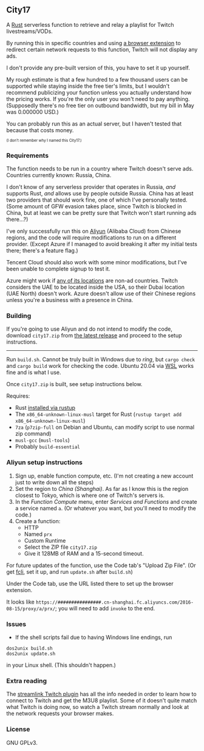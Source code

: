 ## City17
A [Rust][rust] serverless function to retrieve and relay a playlist for Twitch livestreams/VODs.

By running this in specific countries and using [a browser extension][ext]
to redirect certain network requests to this function, Twitch will not display any ads.

I don't provide any pre-built version of this, you have to set it up yourself.

My rough estimate is that a few hundred to a few thousand users can be
supported while staying inside the free tier's limits, but I wouldn't recommend
publicizing your function unless you actually understand how the pricing works.
If you're the only user you won't need to pay anything. (Supposedly there's no
free tier on outbound bandwidth, but my bill in May was 0.000000 USD.)

You can probably run this as an actual server, but I haven't tested that because that
costs money.

<sup><sub>(I don't remember why I named this City17.)</sub></sup>

[rust]: https://www.rust-lang.org
[ext]: https://github.com/AlyoshaVasilieva/city17-ext

### Requirements

The function needs to be run in a country where Twitch doesn't serve ads.
Countries currently known: Russia, China.

I don't know of any serverless provider that operates in Russia, *and* supports Rust,
*and* allows use by people outside Russia. China has at least two providers that
should work fine, one of which I've personally tested. (Some amount of GFW evasion
takes place, since Twitch is blocked in China, but at least we can be pretty sure
that Twitch won't start running ads there...?)

I've only successfully run this on [Aliyun][ali] (Alibaba Cloud) from Chinese regions, and
the code will require modifications to run on a different provider. (Except Azure if I
managed to avoid breaking it after my initial tests there; there's a feature flag.)

Tencent Cloud should also work with some minor modifications, but I've been unable to
complete signup to test it.

Azure might work if [any of its locations][azure] are non-ad countries. Twitch considers
the UAE to be located inside the USA, so their Dubai location (UAE North) doesn't work.
Azure doesn't allow use of their Chinese regions unless you're a business with a presence
in China.

[ali]: https://www.alibabacloud.com/en
[azure]: https://azure.microsoft.com/en-us/global-infrastructure/services/?products=functions

### Building

If you're going to use Aliyun and do not intend to modify the code, download `city17.zip`
from [the latest release][release] and proceed to the setup instructions.

---

Run `build.sh`. Cannot be truly built in Windows due to *ring*, but `cargo check` and `cargo build`
work for checking the code. Ubuntu 20.04 via [WSL][wsl] works fine and is what I use.

Once `city17.zip` is built, see setup instructions below.

Requires:

* Rust [installed via rustup][rustup]
* The `x86_64-unknown-linux-musl` target for Rust
  (`rustup target add x86_64-unknown-linux-musl`)
* `7za` (`p7zip-full` on Debian and Ubuntu, can modify script to use normal zip command)
* `musl-gcc` (`musl-tools`)
* Probably `build-essential`

[release]: https://github.com/AlyoshaVasilieva/city17/releases/latest
[rustup]: https://rustup.rs/

### Aliyun setup instructions

1. Sign up, enable function compute, etc. (I'm not creating a new
   account just to write down all the steps)
2. Set the region to *China (Shanghai)*. As far as I know this is the
   region closest to Tokyo, which is where one of Twitch's servers is.
3. In the *Function Compute* menu, enter *Services and Functions* and create
   a service named `a`. (Or whatever you want, but you'll need to modify the code.)
4. Create a function:
   * HTTP
   * Named `prx`
   * Custom Runtime
   * Select the ZIP file `city17.zip`
   * Give it 128MB of RAM and a 15-second timeout.

For future updates of the function, use the Code tab's "Upload Zip File".
(Or get [fcli][fcli], set it up, and run `update.sh` after `build.sh`)

Under the Code tab, use the URL listed there to set up the browser extension.

It looks like `https://################.cn-shanghai.fc.aliyuncs.com/2016-08-15/proxy/a/prx/`;
you will need to add `invoke` to the end.

[fcli]: https://github.com/aliyun/fcli/releases
[wsl]: https://docs.microsoft.com/en-us/windows/wsl/install-win10

### Issues

* If the shell scripts fail due to having Windows line endings, run

```shell
dos2unix build.sh
dos2unix update.sh
```

in your Linux shell. (This shouldn't happen.)

### Extra reading

The [streamlink Twitch plugin][stp] has all the info needed in order to learn how to connect
to Twitch and get the M3U8 playlist. Some of it doesn't quite match what Twitch is doing now,
so watch a Twitch stream normally and look at the network requests your browser makes.

[stp]: https://github.com/streamlink/streamlink/blob/master/src/streamlink/plugins/twitch.py

### License

GNU GPLv3.
